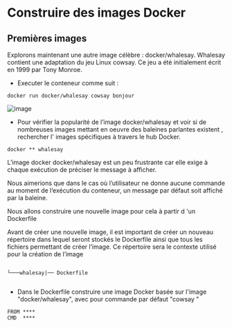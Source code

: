 # Construire des images Docker
## Premières images
Explorons maintenant une autre image célèbre : docker/whalesay.
Whalesay contient une adaptation du jeu Linux cowsay. Ce jeu a été initialement écrit en 1999 par Tony Monroe.

- Executer le conteneur comme suit :

```
docker run docker/whalesay cowsay bonjour
```

![image](https://user-images.githubusercontent.com/123757632/230111484-760ac882-5399-4bdd-8e62-1ace69b74bf3.png)

- Pour vérifier la popularité de l’image docker/whalesay et voir si de nombreuses images mettant en oeuvre des baleines parlantes existent , rechercher l' images spécifiques à travers le hub Docker. 

```
docker ** whalesay
```

L’image docker docker/whalesay est un peu frustrante car elle exige à chaque exécution de préciser le message à afficher.

Nous aimerions que dans le cas où l’utilisateur ne donne aucune commande au moment de l’exécution du conteneur, un message par défaut soit affiché par la baleine.

Nous allons construire une nouvelle image pour cela à partir d 'un Dockerfile

Avant de créer une nouvelle image, il est important de créer un nouveau répertoire dans lequel seront stockés le Dockerfile ainsi que tous les fichiers permettant de créer l’image. Ce répertoire sera le contexte utilisé pour la création de l’image

```

└───whalesay|── Dockerfile                
        
```

- Dans le Dockerfile construire une image Docker basée sur l'image "docker/whalesay", avec pour commande par défaut "cowsay <votre message>"
        
```
FROM ****
CMD  ****  
```
